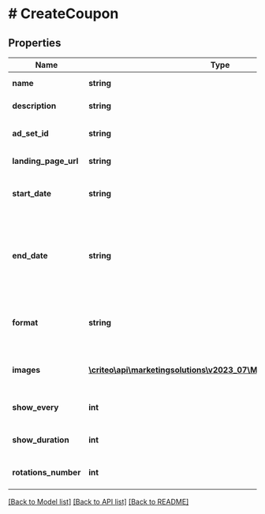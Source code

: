 # # CreateCoupon

## Properties

Name | Type | Description | Notes
------------ | ------------- | ------------- | -------------
**name** | **string** | The name of the Coupon |
**description** | **string** | The description of the Coupon | [optional]
**ad_set_id** | **string** | The id of the Ad Set on which the Coupon is applied to |
**landing_page_url** | **string** | Web redirection of the landing page url |
**start_date** | **string** | The date when the coupon will be launched  String must be in ISO8601 format |
**end_date** | **string** | The date when when we will stop to show this Coupon. If the end date is not specified (i.e. null) then the Coupon will go on forever  String must be in ISO8601 format | [optional]
**format** | **string** | Format of the Coupon, it can have two values: \&quot;FullFrame\&quot; or \&quot;LogoZone\&quot; |
**images** | [**\criteo\api\marketingsolutions\v2023_07\Model\CreateImageSlide[]**](CreateImageSlide.md) | List of slides containing the images as a base-64 encoded string |
**show_every** | **int** | Show the Coupon every N seconds (between 1 and 10) |
**show_duration** | **int** | Show Coupon for a duration of N seconds (between 1 and 5) |
**rotations_number** | **int** | Number of rotations for the Coupons (from 1 to 10 times) |

[[Back to Model list]](../../README.md#models) [[Back to API list]](../../README.md#endpoints) [[Back to README]](../../README.md)

